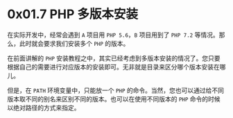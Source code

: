 # 0x01.7 PHP 多版本安装

在实际开发中，经常会遇到 `A` 项目用 `PHP 5.6`，`B` 项目用到了 `PHP 7.2` 等情况。那么，此时就会要求我们安装多个 `PHP` 的版本。



在前面讲解的 `PHP` 安装教程之中，其实已经考虑到多版本安装的情况了。您只要根据自己的需要进行对应版本的安装即可。无非就是目录来区分哪个版本安装在哪儿。



但是，在 `PATH` 环境变量中，只能放一个 `PHP` 的命令。当然，您也可以通过给不同版本取不同的别名来区别不同的版本。也可以在使用不同版本的 `PHP` 命令的时候以绝对路径的方式来指定。
